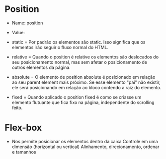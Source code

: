 

# Position

- Name: position
- Value:

- static = Por padrão os elementos são static. Isso significa que os elementos irão seguir o fluxo normal do HTML.
- relative = Quando o position é relative os elementos são deslocados do seu posicionamento normal, mas sem afetar o posicionamento de outros elementos da página.
- absolute = O elemento de position absolute é posicionado em relação ao seu parent element mais próximo. Se esse elemento "pai" não existir, ele será posicionando em relação ao bloco contendo a raiz do elemento.
- fixed = Quando aplicado o position fixed é como se criasse um elemento flutuante que fica fixo na página, independente do scrolling feito.

# Flex-box

- Nos permite posicionar os elementos dentro da caixa
  Controle em uma dimensão (horizontal ou vertical)
  Alinhamento, direcionamento, ordenar e tamanhos
